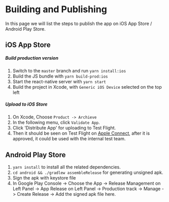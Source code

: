# Building and Publishing

In this page we will list the steps to publish the app on iOS App Store / Android Play Store.

## iOS App Store

##### Build production version

1. Switch to the `master` branch and run `yarn install:ios`
3. Build the JS bundle with `yarn build-prod:ios`
4. Start the react-native server with `yarn start`
5. Build the project in Xcode, with `Generic iOS Device` selected on the top left

##### Upload to iOS Store

1. On Xcode, Choose `Product -> Archieve`
2. In the following menu, click `Validate App`.
3. Click 'Distribute App' for uploading to Test Flight.
4. Then it should be seen on Test Flight on [Apple Connect](https://appstoreconnect.apple.com/), after it is approved, it could be used with the internal test team.

## Android Play Store

1. `yarn install` to install all the related dependencies.
3. `cd android && ./gradlew assembleRelease` for generating unsigned apk.
4. Sign the apk with keystore file
5. In Google Play Console -> Choose the App -> Release Management on Left Panel -> App Release on Left Panel -> Production track -> Manage -> Create Release -> Add the signed apk file here.
